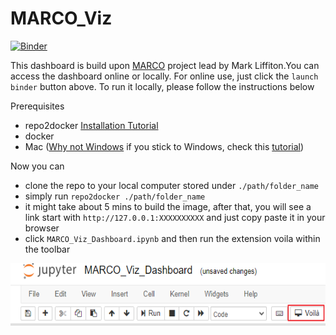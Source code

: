 # MARCO_Viz

[![Binder](https://mybinder.org/badge_logo.svg)](https://mybinder.org/v2/gh/YilinXia/MARCO_Viz/master?urlpath=voila%2Frender%2FMARCO_Viz_Dashboard.ipynb)

This dashboard is build upon [MARCO](https://sun.iwu.edu/~mliffito/marco/) project lead by Mark Liffiton.You can access the dashboard online or locally. For online use, just click the `launch binder` button above. To run it locally, please follow the instructions below

Prerequisites
* repo2docker [Installation Tutorial](https://repo2docker.readthedocs.io/en/latest/install.html)
* docker
* Mac ([Why not Windows](https://github.com/jupyterhub/repo2docker/issues/889) if you stick to Windows, check this [tutorial](https://nickjanetakis.com/blog/setting-up-docker-for-windows-and-wsl-to-work-flawlessly))

Now you can
* clone the repo to your local computer stored under `./path/folder_name`
* simply run `repo2docker ./path/folder_name`
* it might take about 5 mins to build the image, after that, you will see a link start with `http://127.0.0.1:XXXXXXXXXX` and just copy paste it in your browser
* click `MARCO_Viz_Dashboard.ipynb` and then run the extension voila within the toolbar
 <img src="img/voila_extension.png"  width="600" height="100">
